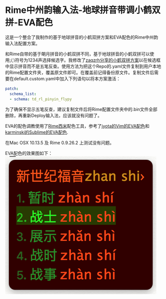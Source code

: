 # Rime中州韵输入法-地球拼音带调小鹤双拼-EVA配色

这是一个整合了我制作的基于地球拼音的小鹤双拼方案和EVA配色的Rime中州韵输入法配置方案。

和Rime自带的基于朙月拼音的小鹤双拼不同，基于地球拼音的小鹤双拼可以使用;/,\符号为1234声选择候选字。我修改了[zaqzrh分享的小鹤双拼方案](https://github.com/zaqzrh/Tone-double_pinyin)以在候选框中显示拼音而不是五笔反查。使用方法为把这个Repo的.yaml文件复制到用户本地的Rime配置文件夹，覆盖原文件即可。在覆盖前记得备份原文件。复制文件后需要在default.custom.yaml中加入下列语句以将本方案激活：
```yaml
patch:
  schema_list:
  - schema: td_rl_pinyin_flypy
```
为了确保不显示五笔反查，建议复制文件后将Rime配置文件夹中的.bin文件全部删除，再重新Deploy输入法，应该就没有问题了。

EVA的配色调教使用了[Rime西米](http://kylebing.cn/tools/rime_skin_editor/)配色工具，参考了[jyota的Vim的EVA配色](http://vimcolors.com/341/eva/light)和[karminski的Sublime的EVA配色](https://github.com/karminski/EVA-theme).

在Mac OSX 10.13.5 及 Rime 0.9.26.2 上测试没有问题。



EVA配色的效果图如下：
![](./example.png)
